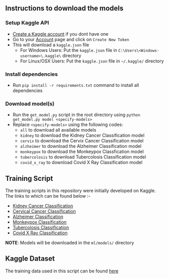 ## Instructions to download the models

### Setup Kaggle API
- [Create a Kaggle account](https://www.kaggle.com/account/login?phase=startRegisterTab) if you dont have one
- Go to your [Account](https://www.kaggle.com/settings/account) page and click on `Create New Token`
- This will download a `kaggle.json` file
  - For Windows Users: Put the `kaggle.json` file in `C:\Users\<Windows-username>\.kaggle\` directory
  - For Linux/OSX Users: Put the `kaggle.json` file in `~/.kaggle/` directory

### Install dependencies
- Run `pip install -r requirements.txt` command to install all dependencies

### Download model(s)
- Run the `get_model.py` script in the root directory using `python get_model.py model <specify-models>`
- Replace `<specify-models>` using the following codes:
  - `all` to download all available models
  - `kidney` to download the Kidney Cancer Classification model
  - `cervix` to download the Cervix Cancer Classification model
  - `alzheimer` to download the Alzheimer Classification model
  - `monkeypox` to download the Monkeypox Classfication model
  - `tubercolosis` to download Tubercolosis Classification model
  - `covid_x_ray` to download Covid X Ray Classification model


## Training Script

The training scripts in this repository were initially developed on Kaggle. The links to which can be found below :-

- <a href="https://www.kaggle.com/code/arjunbasandrai/kidney-cancer-classification-99-5" target="_blank">Kidney Cancer Classification</a>
- <a href="https://www.kaggle.com/code/arjunbasandrai/cervical-cancer-classification-99-15" target="_blank">Cervical Cancer Classification</a>
- <a href="https://www.kaggle.com/code/madbonze/alzheimer-detection-mri" target="_blank">Alzheimer Classification</a>
- <a href="https://www.kaggle.com/code/madbonze/monkeypox-classification" target="_blank">Monkeypox Classification</a>
- <a href="https://www.kaggle.com/code/madbonze/tubercolosis-classification-x-ray" target="blank">Tubercolosis Classification</a>
- <a href = "https://www.kaggle.com/code/madbonze/covid-classification-x-ray" target="blank">Covid X Ray Classification</a>


**NOTE**: Models will be downloaded in the `ml/models/` directory

## Kaggle Dataset

The training data used in this script can be found [here](https://www.kaggle.com/datasets/arjunbasandrai/medical-scan-classification-dataset)
